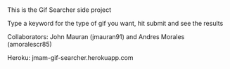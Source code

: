 #

This is the Gif Searcher side project

Type a keyword for the type of gif you want, hit submit and see the results

Collaborators: John Mauran (jmauran91) and Andres Morales (amoralescr85)

Heroku: jmam-gif-searcher.herokuapp.com
